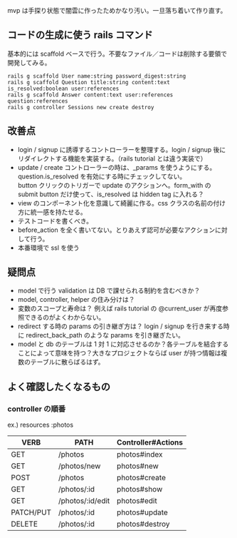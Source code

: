 mvp は手探り状態で闇雲に作ったためかなり汚い。一旦落ち着いて作り直す。

## コードの生成に使う rails コマンド

基本的には scaffold ベースで行う。不要なファイル／コードは削除する要領で開発してみる。

```
rails g scaffold User name:string password_digest:string
rails g scaffold Question title:string content:text is_resolved:boolean user:references
rails g scaffold Answer content:text user:references question:references
rails g controller Sessions new create destroy
```

## 改善点

- login / signup に誘導するコントローラーを整理する。login / signup 後にリダイレクトする機能を実装する。（rails tutorial とは違う実装で）
- update / create コントローラーの時は、\_params を使うようにする。question.is_resolved を有効にする時にチェックしてない。<br>
  button クリックのトリガーで update のアクションへ。form_with の submit button だけ使って、is_resolved は hidden tag に入れる？
- view のコンポーネント化を意識して綺麗に作る。css クラスの名前の付け方に統一感を持たせる。
- テストコードを書くべき。
- before_action を全く書いてない。とりあえず認可が必要なアクションに対して行う。
- 本番環境で ssl を使う

## 疑問点

- model で行う validation は DB で課せられる制約を含むべきか？
- model, controller, helper の住み分けは？
- 変数のスコープと寿命は？ 例えば rails tutorial の @current_user が再度参照できるのがよくわからない。
- redirect する時の params の引き継ぎ方は？ login / signup を行き来する時に redirect_back_path のような params を引き継ぎたい。
- model と db のテーブルは 1 対 1 に対応させるのか？各テーブルを結合することによって意味を持つ？大きなプロジェクトならば user が持つ情報は複数のテーブルに散らばるはず。

## よく確認したくなるもの

### controller の順番

ex.) resources :photos

| VERB      | PATH             | Controller#Actions |
| --------- | ---------------- | ------------------ |
| GET       | /photos          | photos#index       |
| GET       | /photos/new      | photos#new         |
| POST      | /photos          | photos#create      |
| GET       | /photos/:id      | photos#show        |
| GET       | /photos/:id/edit | photos#edit        |
| PATCH/PUT | /photos/:id      | photos#update      |
| DELETE    | /photos/:id      | photos#destroy     |
